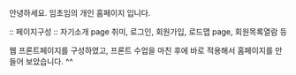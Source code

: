 안녕하세요.
임초임의 개인 홈페이지 입니다.

:: 페이지구성 ::
자기소개 page 취미, 로그인, 회원가입, 로드맵 page, 회원목록열람 등 

웹 프론트페이지를 구성하였고, 프론트 수업을 마친 후에 바로 적용해서 홈페이지를 만들어 보았습니다. ^^
